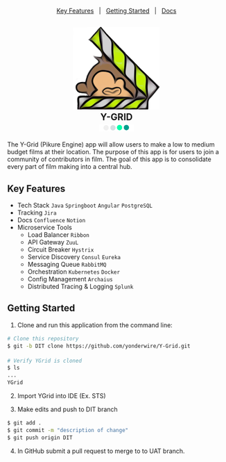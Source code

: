 <p align="center">
  <a href="#key-features">Key Features</a> &nbsp; | &nbsp;
  <a href="#getting-started">Getting Started</a> &nbsp; | &nbsp;
  <a href="#">Docs</a> 
</p>
<h2 align="center">
  <img src="Monkey-Color-1.png" alt="Logo" width="200">
  </br>Y-GRID
  </br><img src="Logo_4.png" alt="Logo" width="80">
</h2>


The Y-Grid (Pikure Engine) app will allow users to make a low to medium budget films at their location. The purpose of this app is for users to join a community of contributors in film. The goal of this app is to consolidate every part of film making into a central hub.  

## Key Features 
- Tech Stack  `Java`  `Springboot`  `Angular` `PostgreSQL` 
- Tracking `Jira`
- Docs `Confluence` `Notion`
- Microservice Tools  
  - Load Balancer `Ribbon`  
  - API Gateway `ZuuL` 
  - Circuit Breaker  `Hystrix`  
  - Service Discovery `Consul` `Eureka`
  - Messaging Queue `RabbitMQ` 
  - Orchestration `Kubernetes` `Docker`
  - Config Management `Archaius`
  - Distributed Tracing & Logging  `Splunk`

## Getting Started
1. Clone and run this application from the command line:

```bash
# Clone this repository
$ git -b DIT clone https://github.com/yonderwire/Y-Grid.git

# Verify YGrid is cloned
$ ls 
...
YGrid
```
2. Import YGrid into IDE (Ex. STS)

3. Make edits and push to DIT branch
```bash
$ git add .
$ git commit -m "description of change" 
$ git push origin DIT
```
4. In GitHub submit a pull request to merge to to UAT branch. 
